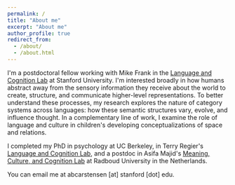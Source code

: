 ```yaml
---
permalink: /
title: "About me"
excerpt: "About me"
author_profile: true
redirect_from: 
  - /about/
  - /about.html
---
```


I'm a postdoctoral fellow working with Mike Frank in the [Language and Cognition Lab](http://langcog.stanford.edu) at Stanford University. I'm interested broadly in how humans abstract away from the sensory information they receive about the world to create, structure, and communicate higher-level representations. To better understand these processes, my research explores the nature of category systems across languages: how these semantic structures vary, evolve, and influence thought. In a complementary line of work, I examine the role of language and culture in children's developing conceptualizations of space and relations.

I completed my PhD in psychology at UC Berkeley, in Terry Regier's [Language and Cognition Lab](http://lclab.berkeley.edu), and a postdoc in Asifa Majid's [Meaning, Culture, and Cognition Lab](http://meaningculturecognition.ruhosting.nl) at Radboud University in the Netherlands. 

You can email me at abcarstensen [at] stanford [dot] edu.
